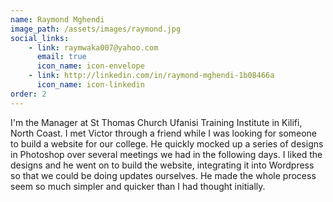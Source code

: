 ```yaml
---
name: Raymond Mghendi
image_path: /assets/images/raymond.jpg
social_links:
    - link: raymwaka007@yahoo.com
      email: true
      icon_name: icon-envelope
    - link: http://linkedin.com/in/raymond-mghendi-1b08466a
      icon_name: icon-linkedin
order: 2
---
```

I'm the Manager at St Thomas Church Ufanisi Training Institute in Kilifi, North Coast. I met Victor through a friend while I was looking for someone to build a website for our college. He quickly mocked up a series of designs in Photoshop over several meetings we had in the following days. I liked the designs and he went on to build the website, integrating it into Wordpress so that we could be doing updates ourselves. He made the whole process seem so much simpler and quicker than I had thought initially.
